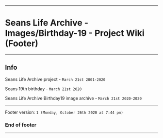 
***

# Seans Life Archive - Images/Birthday-19 - Project Wiki (Footer)

***

## Info

Seans Life Archive project - `March 21st 2001-2020`

Seans 19th birthday - `March 21st 2020`

Seans Life Archive Birthday19 image archive - `March 21st 2020-2020`

***

Footer version: `1 (Monday, October 26th 2020 at 7:44 pm)`

### End of footer

***
